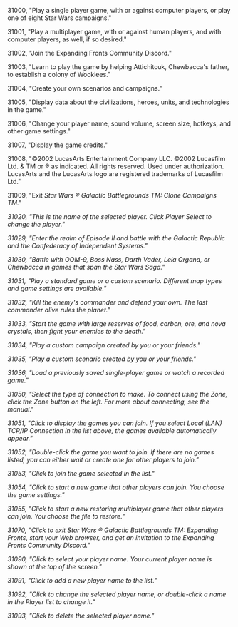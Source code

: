 ﻿31000, "Play a single player game, with or against computer players, or play one of eight Star Wars campaigns."

31001, "Play a multiplayer game, with or against human players, and with computer players, as well, if so desired."

31002, "Join the Expanding Fronts Community Discord."

31003, "Learn to play the game by helping Attichitcuk, Chewbacca's father, to establish a colony of Wookiees."

31004, "Create your own scenarios and campaigns."

31005, "Display data about the civilizations, heroes, units, and technologies in the game."

31006, "Change your player name, sound volume, screen size, hotkeys, and other game settings."

31007, "Display the game credits."

31008, "©2002 LucasArts Entertainment Company LLC. ©2002 Lucasfilm Ltd. & TM or ® as indicated. All rights reserved. Used under authorization. LucasArts and the LucasArts logo are registered trademarks of Lucasfilm Ltd."

31009, "Exit <i>Star Wars<i> ® Galactic Battlegrounds TM: Clone Campaigns TM."

31020, "This is the name of the selected player. Click Player Select to change the player."

31029, "Enter the realm of Episode II and battle with the Galactic Republic and the Confederacy of Independent Systems."

31030, "Battle with OOM-9, Boss Nass, Darth Vader, Leia Organa, or Chewbacca in games that span the Star Wars Saga."

31031, "Play a standard game or a custom scenario. Different map types and game settings are available."

31032, "Kill the enemy's commander and defend your own.  The last commander alive rules the planet."

31033, "Start the game with large reserves of food, carbon, ore, and nova crystals, then fight your enemies to the death."

31034, "Play a custom campaign created by you or your friends."

31035, "Play a custom scenario created by you or your friends."

31036, "Load a previously saved single-player game or watch a recorded game."

31050, "Select the type of connection to make. To connect using the Zone, click the Zone button on the left. For more about connecting, see the manual."

31051, "Click to display the games you can join. If you select Local (LAN) TCP/IP Connection in the list above, the games available automatically appear."

31052, "Double-click the game you want to join. If there are no games listed, you can either wait or create one for other players to join."

31053, "Click to join the game selected in the list."

31054, "Click to start a new game that other players can join. You choose the game settings."

31055, "Click to start a new restoring multiplayer game that other players can join. You choose the file to restore."

31070, "Click to exit <i>Star Wars<i> ® Galactic Battlegrounds TM: Expanding Fronts, start your Web browser, and get an invitation to the Expanding Fronts Community Discord."

31090, "Click to select your player name. Your current player name is shown at the top of the screen."

31091, "Click to add a new player name to the list."

31092, "Click to change the selected player name, or double-click a name in the Player list to change it."

31093, "Click to delete the selected player name."

